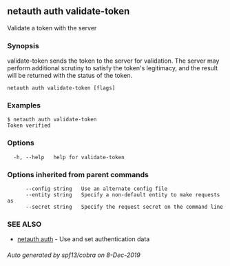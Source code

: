 ## netauth auth validate-token

Validate a token with the server

### Synopsis



validate-token sends the token to the server for validation.  The
server may perform additional scrutiny to satisfy the token's
legitimacy, and the result will be returned with the status of the
token.

```
netauth auth validate-token [flags]
```

### Examples

```
$ netauth auth validate-token
Token verified
```

### Options

```
  -h, --help   help for validate-token
```

### Options inherited from parent commands

```
      --config string   Use an alternate config file
      --entity string   Specify a non-default entity to make requests as
      --secret string   Specify the request secret on the command line
```

### SEE ALSO

* [netauth auth](netauth_auth.md)	 - Use and set authentication data

###### Auto generated by spf13/cobra on 8-Dec-2019
